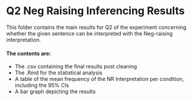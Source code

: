 # Q2 Neg Raising Inferencing Results

This folder contains the main results for Q2 of the experiment concerning whether the given sentence can be interpreted with the Neg-raising interpretation.

#### The contents are:
- The .csv containing the final results post cleaning
- The .Rmd for the statistical analysis
- A table of the mean frequency of the NR interpretation per condition, including the 95% CIs
- A bar graph depicting the results
